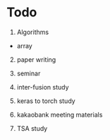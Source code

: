 # Todo

1. Algorithms
- array

2. paper writing

3. seminar

4. inter-fusion study

5. keras to torch study

6. kakaobank meeting materials

7. TSA study

